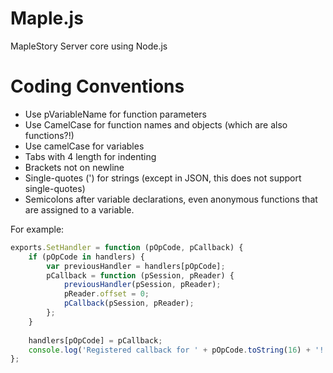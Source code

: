 Maple.js
========

MapleStory Server core using Node.js


Coding Conventions
========
* Use pVariableName for function parameters
* Use CamelCase for function names and objects (which are also functions?!)
* Use camelCase for variables
* Tabs with 4 length for indenting
* Brackets not on newline
* Single-quotes (') for strings (except in JSON, this does not support single-quotes)
* Semicolons after variable declarations, even anonymous functions that are assigned to a variable.

For example:

```javascript
exports.SetHandler = function (pOpCode, pCallback) {
	if (pOpCode in handlers) {
		var previousHandler = handlers[pOpCode];
		pCallback = function (pSession, pReader) {
			previousHandler(pSession, pReader);
			pReader.offset = 0;
			pCallback(pSession, pReader);
		};
	}
	
	handlers[pOpCode] = pCallback;
	console.log('Registered callback for ' + pOpCode.toString(16) + '!');
};
```
